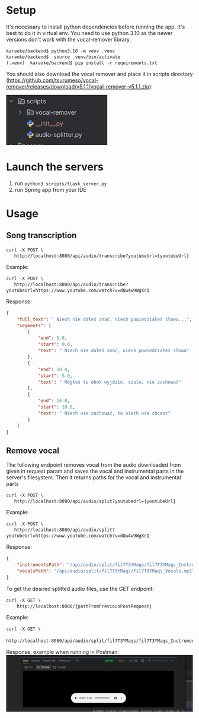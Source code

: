 # Setup

It's necessary to install python dependencies before running the app. It's best to do it in virtual env. 
You need to use python 3.10 as the newer versions don't work with the vocal-remover library.

```
karaoke/backend$ python3.10 -m venv .venv
karaoke/backend$  source .venv/bin/activate
(.venv)  karaoke/backend$ pip install -r requirements.txt
```

You should also download the vocal remover and place it in scripts
directory (https://github.com/tsurumeso/vocal-remover/releases/download/v5.1.1/vocal-remover-v5.1.1.zip):

![images/vocal-remover-position.png](images/vocal-remover-position.png)

# Launch the servers
1) run `python3 scripts/flask_server.py`
2) run Spring app from your IDE

# Usage
## Song transcription
```
curl -X POST \
   http://localhost:8080/api/audio/transcribe?youtubeUrl={youtubeUrl}
```

Example:
```
curl -X POST \
   http://localhost:8080/api/audio/transcribe?youtubeUrl=https://www.youtube.com/watch?v=dQw4w9WgXcQ
```
Response:
```json
{
    "full_text": " Niech nie dałeś znać, niech powiedziałeś słowa...",
    "segments": [
        {
            "end": 5.0,
            "start": 0.0,
            "text": " Niech nie dałeś znać, niech powiedziałeś słowa"
        },
        {
            "end": 10.0,
            "start": 5.0,
            "text": " Mógłeś tu obok wyjdzie, czule, nie zachować"
        },
        {
            "end": 16.0,
            "start": 10.0,
            "text": " Niech nie zachować, to niech nie chcesz"
        }
    ]
}
```
## Remove vocal
The following endpoint removes vocal from the audio downloaded from given 
in request param and saves the vocal and instrumental parts in the server's filesystem.
Then it returns paths for the vocal and instrumental parts
```
curl -X POST \
   http://localhost:8080/api/audio/split?youtubeUrl={youtubeUrl}
```


Example:
```
curl -X POST \
   http://localhost:8080/api/audio/split?youtubeUrl=https://www.youtube.com/watch?v=dQw4w9WgXcQ
```
Response:
```json
{
    "instrumentsPath": "/api/audio/split/fil7T3YMaqs/fil7T3YMaqs_Instruments.mp3",
    "vocalsPath": "/api/audio/split/fil7T3YMaqs/fil7T3YMaqs_Vocals.mp3"
}
```
To get the desired splitted audio files, use the GET endpoint:
```
curl -X GET \
    http://localhost:8080/{pathFromPreviousPostRequest}
```

Example:
```
curl -X GET \
    http://localhost:8080/api/audio/split/fil7T3YMaqs/fil7T3YMaqs_Instruments.mp3
```
Response, example when running in Postman:   
![images/get_splitted.png](images/get_splitted.png)
